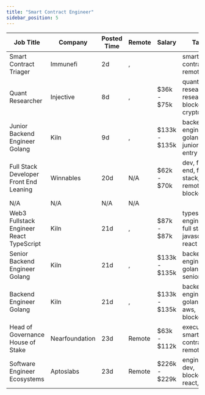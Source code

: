 ```yaml
---
title: "Smart Contract Engineer"
sidebar_position: 5
---
```


| Job Title | Company | Posted Time | Remote | Salary | Tags | Apply Link |
|-----------|---------|-------------|--------|--------|------|------------|
| Smart Contract Triager | Immunefi | 2d | , |  | smart contract, remote | [Apply](https://web3.career/smart-contract-triager-immunefi/35470) |
| Quant Researcher | Injective | 8d | , | $36k - $75k | quantitative researcher, research, blockchain, crypto, defi | [Apply](https://web3.career/quant-researcher-injective/129448) |
| Junior Backend Engineer Golang | Kiln | 9d | , | $133k - $135k | backend, engineer, golang, junior, entry level | [Apply](https://web3.career/junior-backend-engineer-golang-kiln/127797) |
| Full Stack Developer Front End Leaning | Winnables | 20d | N/A | $62k - $70k | dev, front end, full stack, remote, blockchain | [Apply](https://web3.career/full-stack-developer-front-end-leaning-winnables/105877) |
| N/A | N/A | N/A | N/A |  |  | [Apply](https://web3.career/metana) |
| Web3 Fullstack Engineer React TypeScript | Kiln | 21d | , | $87k - $87k | typescript, engineer, full stack, javascript, react | [Apply](https://web3.career/web3-fullstack-engineer-react-typescript-kiln/115829) |
| Senior Backend Engineer Golang | Kiln | 21d | , | $133k - $135k | backend, engineer, golang, senior, aws | [Apply](https://web3.career/senior-backend-engineer-golang-kiln/115827) |
| Backend Engineer Golang | Kiln | 21d | , | $133k - $135k | backend, engineer, golang, aws, blockchain | [Apply](https://web3.career/backend-engineer-golang-kiln/115826) |
| Head of Governance House of Stake | Nearfoundation | 23d | Remote | $63k - $112k | executive, smart contract, remote | [Apply](https://web3.career/head-of-governance-house-of-stake-nearfoundation/107360) |
| Software Engineer Ecosystems | Aptoslabs | 23d | Remote | $226k - $229k | engineer, dev, blockchain, react, rust | [Apply](https://web3.career/software-engineer-ecosystems-aptoslabs/114074) |
